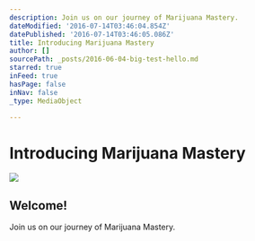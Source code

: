 ```yaml
---
description: Join us on our journey of Marijuana Mastery.
dateModified: '2016-07-14T03:46:04.854Z'
datePublished: '2016-07-14T03:46:05.086Z'
title: Introducing Marijuana Mastery
author: []
sourcePath: _posts/2016-06-04-big-test-hello.md
starred: true
inFeed: true
hasPage: false
inNav: false
_type: MediaObject

---
```

# Introducing Marijuana Mastery

<article style=""><img src="https://the-grid-user-content.s3-us-west-2.amazonaws.com/c0bedfbd-78cb-4dc8-8f1a-d52f088e97c2.jpg" /><h1>Welcome!</h1><p>Join us on our journey of Marijuana Mastery.</p></article>